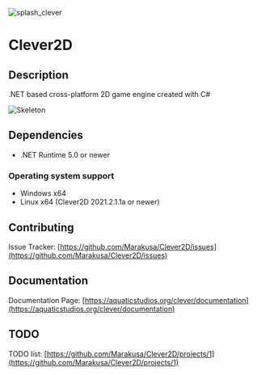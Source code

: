 ![splash_clever](https://user-images.githubusercontent.com/29477753/135967266-31c62993-e746-48b0-81e1-7eb5269522ae.png)


# Clever2D

## Description
.NET based cross-platform 2D game engine created with C#

![Skeleton](https://user-images.githubusercontent.com/29477753/136274147-a17d9c8f-4714-42fa-ac8d-5e3b9698aed0.png)

## Dependencies
- .NET Runtime 5.0 or newer

### Operating system support
- Windows x64
- Linux x64 (Clever2D 2021.2.1.1a or newer)

## Contributing
Issue Tracker: [https://github.com/Marakusa/Clever2D/issues](https://github.com/Marakusa/Clever2D/issues)

## Documentation
Documentation Page: [https://aquaticstudios.org/clever/documentation](https://aquaticstudios.org/clever/documentation)

## TODO
TODO list: [https://github.com/Marakusa/Clever2D/projects/1](https://github.com/Marakusa/Clever2D/projects/1)
